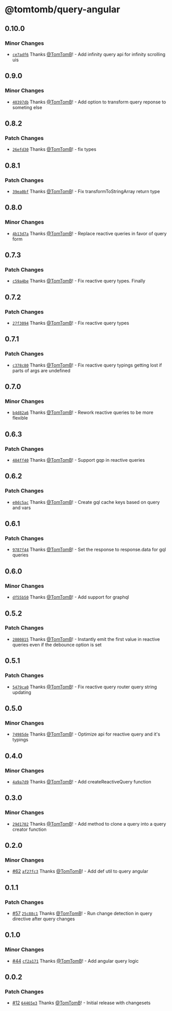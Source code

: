 # @tomtomb/query-angular

## 0.10.0

### Minor Changes

- [`ce7adf6`](https://github.com/TomTomB/query/commit/ce7adf6bec1e0d8a3acc6fb44ac521fa39092127) Thanks [@TomTomB](https://github.com/TomTomB)! - Add infinity query api for infinity scrolling uis

## 0.9.0

### Minor Changes

- [`40397db`](https://github.com/TomTomB/query/commit/40397db1d633a46e4572ac02b92773ad522a3e53) Thanks [@TomTomB](https://github.com/TomTomB)! - Add option to transform query reponse to someting else

## 0.8.2

### Patch Changes

- [`26efd30`](https://github.com/TomTomB/query/commit/26efd303041c11c8654469bd47457cee2ab17282) Thanks [@TomTomB](https://github.com/TomTomB)! - fix types

## 0.8.1

### Patch Changes

- [`39ea0bf`](https://github.com/TomTomB/query/commit/39ea0bf169ca72dc4fda7d3648979dc1c0bd2fc0) Thanks [@TomTomB](https://github.com/TomTomB)! - Fix transformToStringArray return type

## 0.8.0

### Minor Changes

- [`4b13d7a`](https://github.com/TomTomB/query/commit/4b13d7a31a66d26b2f5bbce6298a51b3f41eadc2) Thanks [@TomTomB](https://github.com/TomTomB)! - Replace reactive queries in favor of query form

## 0.7.3

### Patch Changes

- [`c59a4be`](https://github.com/TomTomB/query/commit/c59a4be26dcb7ab784c3c37866b05747a29f6481) Thanks [@TomTomB](https://github.com/TomTomB)! - Fix reactive query types. Finally

## 0.7.2

### Patch Changes

- [`27f3094`](https://github.com/TomTomB/query/commit/27f3094f6d2237b76c60722c18b88d2571651116) Thanks [@TomTomB](https://github.com/TomTomB)! - Fix reactive query types

## 0.7.1

### Patch Changes

- [`c378c80`](https://github.com/TomTomB/query/commit/c378c80b3a0a79ad21e89ff07b0146d5c956a295) Thanks [@TomTomB](https://github.com/TomTomB)! - Fix reactive query typings getting lost if parts of args are undefined

## 0.7.0

### Minor Changes

- [`b4d82a6`](https://github.com/TomTomB/query/commit/b4d82a6f4477050253927993d304fc0126abcdcb) Thanks [@TomTomB](https://github.com/TomTomB)! - Rework reactive queries to be more flexible

## 0.6.3

### Patch Changes

- [`484ff40`](https://github.com/TomTomB/query/commit/484ff40607883fe4d44b12adc202d3981ada2ff4) Thanks [@TomTomB](https://github.com/TomTomB)! - Support gqp in reactive queries

## 0.6.2

### Patch Changes

- [`e0dc5ac`](https://github.com/TomTomB/query/commit/e0dc5acabd0d210948024d0e558909cecb8c2c7b) Thanks [@TomTomB](https://github.com/TomTomB)! - Create gql cache keys based on query and vars

## 0.6.1

### Patch Changes

- [`9787f44`](https://github.com/TomTomB/query/commit/9787f444f8aa7678cd03c14daa4ccbc681768d6f) Thanks [@TomTomB](https://github.com/TomTomB)! - Set the response to response.data for gql queries

## 0.6.0

### Minor Changes

- [`df55b50`](https://github.com/TomTomB/query/commit/df55b5093822f7492ac92f1e4d7ce3f21f546ee4) Thanks [@TomTomB](https://github.com/TomTomB)! - Add support for graphql

## 0.5.2

### Patch Changes

- [`2800815`](https://github.com/TomTomB/query/commit/2800815b0c0920e08b1f5d83c7a626d95c8e04b0) Thanks [@TomTomB](https://github.com/TomTomB)! - Instantly emit the first value in reactive queries even if the debounce option is set

## 0.5.1

### Patch Changes

- [`5479ca0`](https://github.com/TomTomB/query/commit/5479ca03d060abafd76aafd2f2744910715dad95) Thanks [@TomTomB](https://github.com/TomTomB)! - Fix reactive query router query string updating

## 0.5.0

### Minor Changes

- [`74985de`](https://github.com/TomTomB/query/commit/74985def44ca5122b2e69a3a057ee0b5863f6c46) Thanks [@TomTomB](https://github.com/TomTomB)! - Optimize api for reactive query and it's typings

## 0.4.0

### Minor Changes

- [`4a9a7d9`](https://github.com/TomTomB/query/commit/4a9a7d95c3b14caa3241b2359e1882933b9d8c7b) Thanks [@TomTomB](https://github.com/TomTomB)! - Add createReactiveQuery function

## 0.3.0

### Minor Changes

- [`29d1702`](https://github.com/TomTomB/query/commit/29d1702786c5919cc6c5f2b53aed74308b02a8b8) Thanks [@TomTomB](https://github.com/TomTomB)! - Add method to clone a query into a query creator function

## 0.2.0

### Minor Changes

- [#62](https://github.com/TomTomB/query/pull/62) [`af27fc3`](https://github.com/TomTomB/query/commit/af27fc3c50b4c5f4f56b3e8238a36a63fc32fb1a) Thanks [@TomTomB](https://github.com/TomTomB)! - Add def util to query angular

## 0.1.1

### Patch Changes

- [#57](https://github.com/TomTomB/query/pull/57) [`25c88c1`](https://github.com/TomTomB/query/commit/25c88c131a3c123e8259cba2bcfea5accb4fc1d9) Thanks [@TomTomB](https://github.com/TomTomB)! - Run change detection in query directive after query changes

## 0.1.0

### Minor Changes

- [#44](https://github.com/TomTomB/query/pull/44) [`cf2a171`](https://github.com/TomTomB/query/commit/cf2a1718a93c65ff01d90f4789d6045e1c850b40) Thanks [@TomTomB](https://github.com/TomTomB)! - Add angular query logic

## 0.0.2

### Patch Changes

- [#12](https://github.com/TomTomB/query/pull/12) [`64465e3`](https://github.com/TomTomB/query/commit/64465e399425618257ba7593674a2300945af4e2) Thanks [@TomTomB](https://github.com/TomTomB)! - Initial release with changesets
